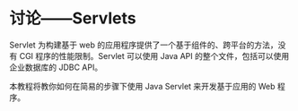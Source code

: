 # 讨论——Servlets

Servlet 为构建基于 web 的应用程序提供了一个基于组件的、跨平台的方法，没有 CGI 程序的性能限制。Servlet 可以使用 Java API 的整个文件，包括可以使用企业数据库的 JDBC API。 

本教程将教你如何在简易的步骤下使用 Java Servlet 来开发基于应用的 Web 程序。
